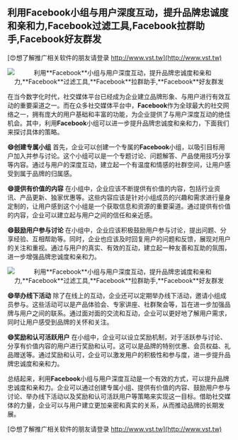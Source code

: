 ## **利用**Facebook**小组与用户深度互动，提升品牌忠诚度和亲和力,**Facebook**过滤工具,**Facebook**拉群助手,**Facebook**好友群发**

[😍想了解推广相关软件的朋友请登录 http://www.vst.tw](http://www.vst.tw)

 <center><img src="https://vst.tw/MP4/tuiguang/png/8.png" alt="利用**Facebook**小组与用户深度互动，提升品牌忠诚度和亲和力,**Facebook**过滤工具,**Facebook**拉群助手,**Facebook**好友群发"></center>

在当今数字化时代，社交媒体平台已经成为企业建立品牌形象、与用户进行有效互动的重要渠道之一。而在众多社交媒体平台中，**Facebook**作为全球最大的社交网络之一，拥有庞大的用户基础和丰富的功能，为企业提供了与用户深度互动的绝佳机会。其中，利用**Facebook**小组可以进一步提升品牌忠诚度和亲和力，下面我们来探讨具体的策略。

**😄创建专属小组**
首先，企业可以创建一个专属的**Facebook**小组，以吸引目标用户加入并参与讨论。这个小组可以是一个专题讨论、问题解答、产品使用技巧分享等内容。通过与用户的深度互动，建立起一个有温度和情感的社群空间，让用户感受到属于品牌的归属感。

**😄提供有价值的内容**
在小组中，企业应该不断提供有价值的内容，包括行业资讯、产品更新、独家优惠等。这些内容应该是针对小组成员的兴趣和需求进行量身定制的，让用户感到这个小组是一个获取信息和资源的重要渠道。通过提供有价值的内容，企业可以建立起与用户之间的信任和亲近感。

**😄鼓励用户参与讨论**
在小组中，企业应该积极鼓励用户参与讨论，提出问题、分享经验、互相帮助等。同时，企业也应该及时回复用户的问题和反馈，展现对用户的关注和重视。通过与用户的真实、有效的互动，建立起一种友善和互助的氛围，进一步增强品牌忠诚度和亲和力。

 <center><img src="https://vst.tw/MP4/tuiguang/png/5.png" alt="利用**Facebook**小组与用户深度互动，提升品牌忠诚度和亲和力,**Facebook**过滤工具,**Facebook**拉群助手,**Facebook**好友群发"></center>

**😄举办线下活动**
除了在线上的互动，企业还可以定期举办线下活动，邀请小组成员参与。这些活动可以是产品体验会、专家讲座、社群聚会等，旨在进一步加强品牌与用户之间的联系。通过面对面的交流和互动，企业可以更好地了解用户需求，同时让用户感受到品牌的关怀和关注。

**😄奖励和认可活跃用户**
在小组中，企业可以设立奖励机制，对于活跃参与讨论、分享有价值内容的用户进行奖励和认可。这可以是品牌的特别优惠、会员权益、礼品赠送等。通过奖励和认可，企业可以激发用户的积极性和参与度，进一步提升品牌忠诚度和亲和力。

总结起来，利用**Facebook**小组与用户深度互动是一个有效的方式，可以提升品牌忠诚度和亲和力。企业可以通过创建专属小组、提供有价值的内容、鼓励用户参与讨论、举办线下活动以及奖励和认可活跃用户等策略来实现这一目标。借助社交媒体的力量，企业可以与用户建立更加亲密和真实的关系，从而推动品牌的长期发展。

[😍想了解推广相关软件的朋友请登录 http://www.vst.tw](http://www.vst.tw)



